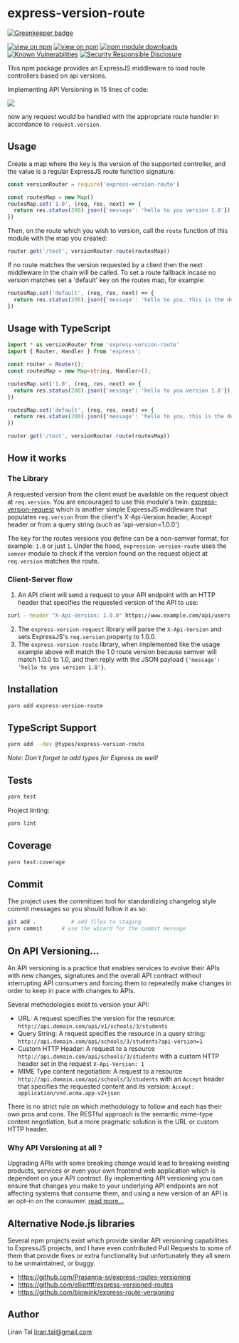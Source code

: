 # express-version-route

[![Greenkeeper badge](https://badges.greenkeeper.io/lirantal/express-version-route.svg)](https://greenkeeper.io/)

[![view on npm](http://img.shields.io/npm/v/express-version-route.svg)](https://www.npmjs.org/package/express-version-route)
[![view on npm](http://img.shields.io/npm/l/express-version-route.svg)](https://www.npmjs.org/package/express-version-route)
[![npm module downloads](http://img.shields.io/npm/dt/express-version-route.svg)](https://www.npmjs.org/package/express-version-route)
[![Known Vulnerabilities](https://snyk.io/test/github/lirantal/express-version-route/badge.svg)](https://snyk.io/test/github/lirantal/express-version-route)
[![Security Responsible Disclosure](https://img.shields.io/badge/Security-Responsible%20Disclosure-yellow.svg)](https://github.com/nodejs/security-wg/blob/master/processes/responsible_disclosure_template.md
)

This npm package provides an ExpressJS middleware to load route controllers based on api versions.

Implementing API Versioning in 15 lines of code:

![](https://pbs.twimg.com/media/DDcLgNQXkAARLIX.jpg:small)

now any request would be handled with the appropriate route handler in accordance to `request.version`.

## Usage

Create a map where the key is the version of the supported controller, and the value is a regular ExpressJS route function signature.

```js
const versionRouter = require('express-version-route')

const routesMap = new Map()
routesMap.set('1.0', (req, res, next) => {
  return res.status(200).json({'message': 'hello to you version 1.0'})
})
```

Then, on the route which you wish to version, call the `route` function of this module with the map you created:

```js
router.get('/test', versionRouter.route(routesMap))
```

If no route matches the version requested by a client then the next middleware in the chain will be called.
To set a route fallback incase no version matches set a 'default' key on the routes map, for example:

```js
routesMap.set('default', (req, res, next) => {
  return res.status(200).json({'message': 'hello to you, this is the default route'})
})
``` 

## Usage with TypeScript

```ts
import * as versionRouter from 'express-version-route'
import { Router, Handler } from 'express';

const router = Router();
const routesMap = new Map<string, Handler>();

routesMap.set('1.0', (req, res, next) => {
  return res.status(200).json({'message': 'hello to you version 1.0'})
})

routesMap.set('default', (req, res, next) => {
  return res.status(200).json({'message': 'hello to you, this is the default route'})
})

router.get('/test', versionRouter.route(routesMap))
```

## How it works

### The Library

A requested version from the client must be available on the request object at `req.version`.
You are encouraged to use this module's twin: [express-version-request](https://github.com/lirantal/express-version-request) which is another simple ExpressJS middleware that populates `req.version` from the client's X-Api-Version header, Accept header or from a query string (such as 'api-version=1.0.0')

The key for the routes versions you define can be a non-semver format, for example: `1.0` or just `1`. Under the hood, `expression-version-route` uses the `semver` module to check if the version found on the request object at `req.version` matches the route. 

### Client-Server flow

1. An API client will send a request to your API endpoint with an HTTP header that specifies the requested version of the API to use: 
```bash
curl --header "X-Api-Version: 1.0.0" https://www.example.com/api/users
```

2. The `express-version-request` library will parse the `X-Api-Version` and sets ExpressJS's `req.version` property to 1.0.0.
3. The `express-version-route` library, when implemented like the usage example above will match the 1.0 route version because semver will match 1.0.0 to 1.0, and then reply with the JSON payload `{'message': 'hello to you version 1.0'}`.  


## Installation

```bash
yarn add express-version-route
```

## TypeScript Support

```bash
yarn add --dev @types/express-version-route
```

_Note: Don't forget to add types for Express as well!_

## Tests

```bash
yarn test
```

Project linting:

```bash
yarn lint
```

## Coverage

```bash
yarn test:coverage
```

## Commit

The project uses the commitizen tool for standardizing changelog style commit
messages so you should follow it as so:

```bash
git add .           # add files to staging
yarn commit      # use the wizard for the commit message
```

## On API Versioning...

An API versioning is a practice that enables services to evolve their APIs with new changes, signatures and the overall API contract without interrupting API consumers and forcing them to repeatedly make changes in order to keep in pace with changes to APIs.

Several methodologies exist to version your API:
* URL: A request specifies the version for the resource: `http://api.domain.com/api/v1/schools/3/students`
* Query String: A request specifies the resource in a query string: `http://api.domain.com/api/schools/3/students?api-version=1`
* Custom HTTP Header: A request to a resource `http://api.domain.com/api/schools/3/students` with a custom HTTP header set in the request `X-Api-Version: 1`
* MIME Type content negotiation: A request to a resource `http://api.domain.com/api/schools/3/students` with an `Accept` header that specifies the requested content and its version: `Accept: application/vnd.ecma.app-v2+json`

There is no strict rule on which methodology to follow and each has their own pros and cons. The RESTful approach is the semantic mime-type content negotiation, but a more pragmatic solution is the URL or custom HTTP header.

### Why API Versioning at all ?

Upgrading APIs with some breaking change would lead to breaking existing products, services or even your own frontend web application which is dependent on your API contract. By implementing API versioning you can ensure that changes you make to your underlying API endpoints are not affecting systems that consume them, and using a new version of an API is an opt-in on the consumer. [read more...](https://apigee.com/about/blog/technology/restful-api-design-tips-versioning)

## Alternative Node.js libraries

Several npm projects exist which provide similar API versioning capabilities to ExpressJS projects, and I have even contributed Pull Requests to some of them that provide fixes or extra functionality but unfortunately they all seem to be unmaintained, or buggy.

* https://github.com/Prasanna-sr/express-routes-versioning
* https://github.com/elliotttf/express-versioned-routes
* https://github.com/biowink/express-route-versioning

## Author

Liran Tal <liran.tal@gmail.com>
